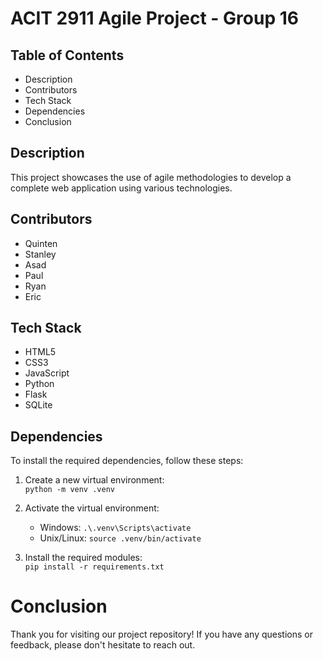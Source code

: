 # ACIT 2911 Agile Project - Group 16

## Table of Contents
- Description
- Contributors
- Tech Stack
- Dependencies
- Conclusion

## Description
This project showcases the use of agile methodologies to develop a complete web application using various technologies.

## Contributors
- Quinten
- Stanley
- Asad
- Paul
- Ryan
- Eric

## Tech Stack
- HTML5
- CSS3
- JavaScript
- Python
- Flask
- SQLite

## Dependencies
To install the required dependencies, follow these steps:

1. Create a new virtual environment:  
    `python -m venv .venv`

2. Activate the virtual environment:    
    - Windows: `.\.venv\Scripts\activate`
    - Unix/Linux: `source .venv/bin/activate`

3. Install the required modules:  
    `pip install -r requirements.txt`

# Conclusion
Thank you for visiting our project repository! If you have any questions or feedback, please don't hesitate to reach out. 
